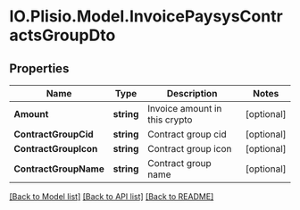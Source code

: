 # IO.Plisio.Model.InvoicePaysysContractsGroupDto
## Properties

Name | Type | Description | Notes
------------ | ------------- | ------------- | -------------
**Amount** | **string** | Invoice amount in this crypto | [optional] 
**ContractGroupCid** | **string** | Contract group cid | [optional] 
**ContractGroupIcon** | **string** | Contract group icon | [optional] 
**ContractGroupName** | **string** | Contract group name | [optional] 

[[Back to Model list]](../README.md#documentation-for-models) [[Back to API list]](../README.md#documentation-for-api-endpoints) [[Back to README]](../README.md)

